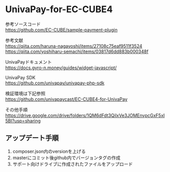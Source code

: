 # UnivaPay-for-EC-CUBE4

参考ソースコード  
https://github.com/EC-CUBE/sample-payment-plugin

参考文献  
https://qiita.com/haruna-nagayoshi/items/27108c75eaf9511f3524  
https://qiita.com/yoshiharu-semachi/items/03817d6dd883b000348f

UnivaPayドキュメント  
https://docs.gyro-n.money/guides/widget-javascript/

UnivaPay SDK  
https://github.com/univapay/univapay-php-sdk

検証環境は下記参照  
https://github.com/univapaycast/EC-CUBE4-for-UnivaPay

その他手順  
https://drive.google.com/drive/folders/1QM6dFdt3QilxVe3JOMEnvpcGxF5xI5BI?usp=sharing

## アップデート手順

1. composer.json内のversionを上げる
2. masterにコミット後github内でバージョンタグの作成
3. サポート向けドライブに作成されたファイルをアップロード
